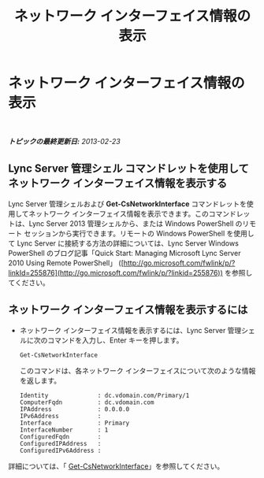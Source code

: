 ﻿---
title: ネットワーク インターフェイス情報の表示
TOCTitle: ネットワーク インターフェイス情報の表示
ms:assetid: e7dbb1ec-62b3-48be-a419-c493df5740e6
ms:mtpsurl: https://technet.microsoft.com/ja-jp/library/JJ721916(v=OCS.15)
ms:contentKeyID: 49887189
ms.date: 05/19/2016
mtps_version: v=OCS.15
ms.translationtype: HT
---

# ネットワーク インターフェイス情報の表示

 

_**トピックの最終更新日:** 2013-02-23_

## Lync Server 管理シェル コマンドレットを使用してネットワーク インターフェイス情報を表示する

Lync Server 管理シェルおよび **Get-CsNetworkInterface** コマンドレットを使用してネットワーク インターフェイス情報を表示できます。このコマンドレットは、Lync Server 2013 管理シェルから、または Windows PowerShell のリモート セッションから実行できます。リモートの Windows PowerShell を使用して Lync Server に接続する方法の詳細については、Lync Server Windows PowerShell のブログ記事「Quick Start: Managing Microsoft Lync Server 2010 Using Remote PowerShell」 ([http://go.microsoft.com/fwlink/p/?linkId=255876](http://go.microsoft.com/fwlink/p/?linkid=255876)) を参照してください。

## ネットワーク インターフェイス情報を表示するには

  - ネットワーク インターフェイス情報を表示するには、Lync Server 管理シェルに次のコマンドを入力し、Enter キーを押します。
    
        Get-CsNetworkInterface
    
    このコマンドは、各ネットワーク インターフェイスについて次のような情報を返します。
    
        Identity              : dc.vdomain.com/Primary/1
        ComputerFqdn          : dc.vdomain.com
        IPAddress             : 0.0.0.0
        IPv6Address           :
        Interface             : Primary
        InterfaceNumber       : 1
        ConfiguredFqdn        :
        ConfiguredIPAddress   :
        ConfiguredIPv6Address :

詳細については、「 [Get-CsNetworkInterface](get-csnetworkinterface.md)」を参照してください。

